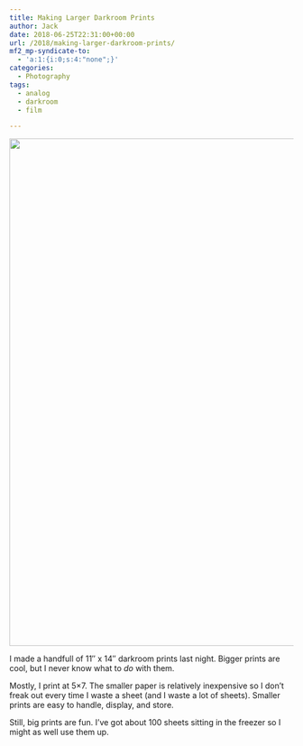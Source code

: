 ```yaml
---
title: Making Larger Darkroom Prints
author: Jack
date: 2018-06-25T22:31:00+00:00
url: /2018/making-larger-darkroom-prints/
mf2_mp-syndicate-to:
  - 'a:1:{i:0;s:4:"none";}'
categories:
  - Photography
tags:
  - analog
  - darkroom
  - film

---
```

<img class="alignnone size-full wp-image-1398" src="/img/2018/06/bigger-prints.jpg" alt="" width="1200" height="900" srcset="/img/2018/06/bigger-prints.jpg 1200w, /img/2018/06/bigger-prints-300x225.jpg 300w, /img/2018/06/bigger-prints-768x576.jpg 768w, /img/2018/06/bigger-prints-1024x768.jpg 1024w, /img/2018/06/bigger-prints-700x525.jpg 700w" sizes="(max-width: 1200px) 100vw, 1200px" />

I made a handfull of 11&#8243; x 14&#8243; darkroom prints last night. Bigger prints are cool, but I never know what to _do_ with them.

Mostly, I print at 5&#215;7. The smaller paper is relatively inexpensive so I don&#8217;t freak out every time I waste a sheet (and I waste a lot of sheets). Smaller prints are easy to handle, display, and store.

Still, big prints are fun. I&#8217;ve got about 100 sheets sitting in the freezer so I might as well use them up.